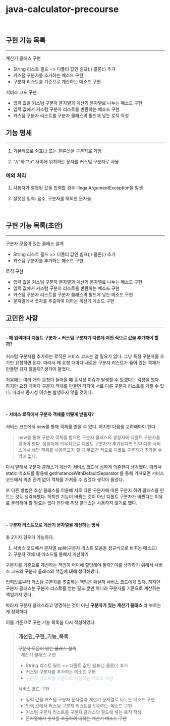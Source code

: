 # java-calculator-precourse

<br>

## 구현 기능 목록
- - -
계산기 클래스 구현

- String 리스트 필드 => 디폴티 값인 쉼표(,) 콜론(:) 추가
- 커스텀 구분자를 추가하는 메소드 구현
- 구분자 리스트를 기준으로 계산하는 메소드 구현


서비스 코드 구현
- 입력 값을 커스텀 구분자 문자열과 계산기 문자열로 나누는 메소드 구현
- 입력 값에서 커스텀 구분자 리스트를 반환하는 메소드 구현
- 커스텀 구분자 리스트를 구분자 클래스의 필드에 넣는 로직 작성

## 기능 명세
- - -
1. 기본적으로 쉼표(,) 또는 콜론(:)을 구분자로 가짐

2. "//"와 "\n" 사이에 위치하는 문자를 커스텀 구분자로 사용

### 예외 처리

1. 사용자가 잘못된 값을 입력할 경우 IllegalArgumentException을 발생

2. 잘못된 입력: 음수, 구분자를 제외한 문자들

<br>

## 구현 기능 목록(초안)
- - - 
구분자 모음이 있는 클래스 설계

- String 리스트 필드 => 디폴티 값인 쉼표(,) 콜론(:) 추가
- 커스텀 구분자를 추가하는 메소드 구현

로직 구현
- 입력 값을 커스텀 구분자 문자열과 계산기 문자열로 나누는 메소드 구현
- 입력 값에서 커스텀 구분자 리스트를 반환하는 메소드 구현
- 커스텀 구분자 리스트를 구분자 클래스의 필드에 넣는 메소드 구현
- 문자열에서 숫자를 추출하여 더하는 계산기 메소드 구현


## 고민한 사항
- - -
#### - 매 입력마다 디폴트 구분자 + 커스텀 구분자가 다른데 어떤 식으로 값을 추가해야 할까?

커스텀 구분자를 추가하는 로직은 서비스 코드는 알 필요가 없다. 그냥 특정 구분자를 추가만 요청하면 된다.
따라서 매 요청 때마다 새로운 구분자 리스트가 들어 있는 객체가 만들면 되지 않을까? 생각이 들었다. 

처음에는 여러 개의 요청이 들어올 때 동시성 이슈가 발생할 수 있겠다는 걱정을 했다.
하지만 요청 때마다 구분자 객체를 만들면 각각이 서로 다른 구분자 리스트를 가질 수 있다. 따라서 동시성 이슈는 발생하지 않을 것이다.

<br>

#### - 서비스 로직에서 구분자 객체를 어떻게 받을지?

서비스 코드에서 new를 통해 객체를 받을 수 있다. 하지만 다음을 고려해봐야 한다.

> new를 통해 구분자 객체를 받으면 구분자 클래스의 생성자에 디폴트 구분자를 넣어야 한다.
> 생성자에 의무적으로 디폴트 구분자가 추가된다면 만약 다른 서비스에서 해당 객체를 사용하고자 할 때
> 무조건 적으로 디폴트 구분자가 추가될 수 밖에 없다.

다시 말해서 구분자 클래스가 계산기 서비스 코드에 심하게 의존한다 생각했다.
따라서 static 메소드를 활용해 getInstanceWithDefaultSeparator 를 통해 가져오면 서비스 코드에서
의존 관계 없이 객체를 가져올 수 있겠다 생각이 들었다.

또 다른 방법은 추상 클래스를 이용해 서로 다른 구분자에 따른 구분자 하위 클래스를 만드는 것도 
생각해봤다. 하지만 기능이 바뀌는 것이 아닌 디폴트 구분자가 바뀐다는 이유로 분리해야 할 필요는 없다 판단해
추상 클래스는 사용하지 않기로 했다.

<br>

#### - 구분자 리스트으로 계산기 문자열을 계산하는 방식

총 2가지 경우가 가능하다.
1. 서비스 코드에서 문자열.split(구분자 리스트 모음을 정규식으로 바꾸는 메소드)
2. 구분자 객체 내 메소드를 통해서 계산하기

구분자를 기준으로 계산하는 책임이 어디에 할당해야 될까?
이를 생각하기 위해서 서비스 코드와 구분자 클래스의 책임에 대해 생각해봤다.

입력값로부터 커스텀 구분자를 추출하는 책임은 확실히 서비스 코드에게 있다.
하지만 구분자 클래스는 구분자 리스트를 받는 필드 뿐만 아니라 구분자를 기준으로 계산하는 책임까지 있다.

따라서 구분자 클래스라고 명명하는 것이 아닌 __구분자가 있는 계산기 클래스__ 라 부르는게 정확하다.

이를 기준으로 구현 기능 목록을 다시 작성하였다.

> ### 개선된_구현_기능_목록
> ~~구분자 모음이 있는 클래스 설계~~  
> &nbsp; 계산기 클래스 구현
> - String 리스트 필드 => 디폴트 값인 쉼표(,) 콜론(:) 추가
> - 커스텀 구분자를 추가하는 메소드 구현
> - <span style="color:lightblue">구분자 리스트를 기준으로 계산하는 메소드 구현</span>
>
> 서비스 코드 구현
> - 입력 값을 커스텀 구분자 문자열과 계산기 문자열로 나누는 메소드 구현
> - 입력 값에서 커스텀 구분자 리스트를 반환하는 메소드 구현
> - 커스텀 구분자 리스트를 구분자 클래스의 필드에 넣는 로직 작성
> - ~~문자열에서 숫자를 추출하여 더하는 계산기 메소드 구현~~
